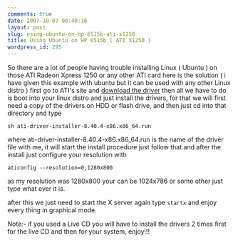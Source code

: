 ```yaml
---
comments: true
date: 2007-10-07 00:40:16
layout: post
slug: using-ubuntu-on-hp-6515b-ati-x1250
title: Using Ubuntu on HP 6515b ( ATI X1250 )
wordpress_id: 295
---
```


So there are a lot of people having trouble installing Linux ( Ubuntu ) on those ATI Radeon Xpress 1250 or any other ATI card here is the solution ( i have given this example with ubuntu but it can be used with any other Linux distro ) first go to ATI's site and [download the driver](http://ati.amd.com/support/driver.html) then all we have to do is boot into your linux distro and just install the drivers, for that we will first need a copy of the drivers on HDD or flash drive, and then just cd into that directory and type

    sh ati-driver-installer-8.40.4-x86.x86_64.run

where ati-driver-installer-8.40.4-x86.x86\_64.run is the name of the driver file with me, it will start the install procedure just follow that and after the install just configure your resolution with

    aticonfig --resolution=0,1280x800

as my resolution was 1280x800 your can be 1024x786 or some other just type what ever it is.

after this we just need to start the X server again type `startx` and enjoy every thing in graphical mode.

Note:- if you used a Live CD you will have to install the drivers 2 times first for the live CD and then for your system, enjoy!!!


